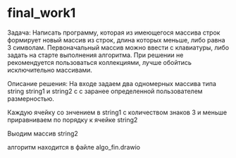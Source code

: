 # final_work1

Задача: Написать программу, которая из имеющегося массива строк формирует новый массив из строк, длина которых меньше, либо равна 3 символам. Первоначальный массив можно ввести с клавиатуры, либо задать на старте выполнения алгоритма. При решении не рекомендуется пользоваться коллекциями, лучше обойтись исключительно массивами.

Описание решения: На входе задаем два одномерных массива типа string  string1 и string2 с c заранее определенной пользователем размерностью.

Каждую ячейку со знчением в string1 с количеством знаков 3 и меньше приравниваем по порядку к ячейке string2

Выодим массив string2

алгоритм находится в файле algo_fin.drawio
